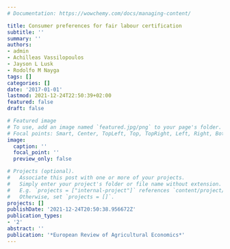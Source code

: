```yaml
---
# Documentation: https://wowchemy.com/docs/managing-content/

title: Consumer preferences for fair labour certification
subtitle: ''
summary: ''
authors:
- admin
- Achilleas Vassilopoulos
- Jayson L Lusk
- Rodolfo M Nayga
tags: []
categories: []
date: '2017-01-01'
lastmod: 2021-12-24T22:50:39+02:00
featured: false
draft: false

# Featured image
# To use, add an image named `featured.jpg/png` to your page's folder.
# Focal points: Smart, Center, TopLeft, Top, TopRight, Left, Right, BottomLeft, Bottom, BottomRight.
image:
  caption: ''
  focal_point: ''
  preview_only: false

# Projects (optional).
#   Associate this post with one or more of your projects.
#   Simply enter your project's folder or file name without extension.
#   E.g. `projects = ["internal-project"]` references `content/project/deep-learning/index.md`.
#   Otherwise, set `projects = []`.
projects: []
publishDate: '2021-12-24T20:50:38.956672Z'
publication_types:
- '2'
abstract: ''
publication: '*European Review of Agricultural Economics*'
---
```

